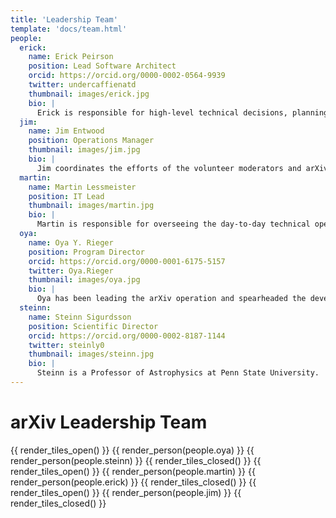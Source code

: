 ```yaml
---
title: 'Leadership Team'
template: 'docs/team.html'
people:
  erick:
    name: Erick Peirson
    position: Lead Software Architect
    orcid: https://orcid.org/0000-0002-0564-9939
    twitter: undercaffienatd
    thumbnail: images/erick.jpg
    bio: |
      Erick is responsible for high-level technical decisions, planning, and collaboration related to the arXiv software system. His main focus is the arXiv-NG project, which moves the arXiv.org software system into a modern, cloud-native architectural paradigm. Erick’s background is in software development for information systems and computational research, and he also holds a PhD in History & Philosophy of Science.
  jim:
    name: Jim Entwood
    position: Operations Manager
    thumbnail: images/jim.jpg
    bio: |
      Jim coordinates the efforts of the volunteer moderators and arXiv administrators on the daily flow of papers and user support, and works with the Scientific Director to develop and improve arXiv's operations policies. His background is in volunteer management and website development for research groups with a Masters in Leadership Studies.
  martin:
    name: Martin Lessmeister
    position: IT Lead
    thumbnail: images/martin.jpg
    bio: |
      Martin is responsible for overseeing the day-to-day technical operations of the arXiv services and is supervisor to the members of the development team. He works closely with our Lead Software Architect in planning and executing the migration of arXiv’s legacy software system to the next generation architecture. His background is in web development with a focus on distributed systems, with an M.Eng. in Computer Science (Cornell University).
  oya:
    name: Oya Y. Rieger
    position: Program Director
    orcid: https://orcid.org/0000-0001-6175-5157
    twitter: Oya.Rieger
    thumbnail: images/oya.jpg
    bio: |
      Oya has been leading the arXiv operation and spearheaded the development of the governance and sustainability model since 2010. She has provided leadership in several national and international scholarly communication and digital preservation initiatives and holds a Ph.D. in Human-Computer Interaction (Cornell University).
  steinn:
    name: Steinn Sigurdsson
    position: Scientific Director
    orcid: https://orcid.org/0000-0002-8187-1144
    twitter: steinly0
    thumbnail: images/steinn.jpg
    bio: |
      Steinn is a Professor of Astrophysics at Penn State University.  He holds a doctorate in theoretical physics from the California Institute of Technology. His research interests include astrophysics and related areas, ranging from cosmology, large scale dynamics and black holes, to formation and evolution of planets, and the prospects for discovering non-terrestrial life.
---
```


arXiv Leadership Team
=====================

{{ render_tiles_open() }}
{{ render_person(people.oya) }}
{{ render_person(people.steinn) }}
{{ render_tiles_closed() }}
{{ render_tiles_open() }}
{{ render_person(people.martin) }}
{{ render_person(people.erick) }}
{{ render_tiles_closed() }}
{{ render_tiles_open() }}
{{ render_person(people.jim) }}
{{ render_tiles_closed() }}
